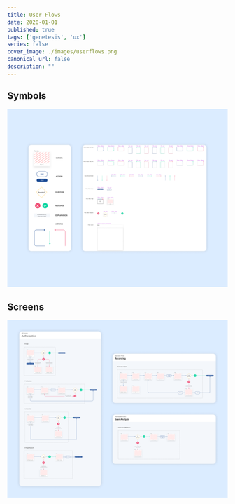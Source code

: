 ```yaml
---
title: User Flows
date: 2020-01-01
published: true
tags: ['genetesis', 'ux']
series: false
cover_image: ./images/userflows.png
canonical_url: false
description: ""
---
```


## Symbols

![Image](./images/userflows-00.png)

## Screens

![Image](./images/userflows-01.png)
